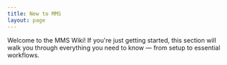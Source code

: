 ```yaml
---
title: New to MMS
layout: page
---
```


Welcome to the MMS Wiki! If you're just getting started, this section will walk you through everything you need to know — from setup to essential workflows.
